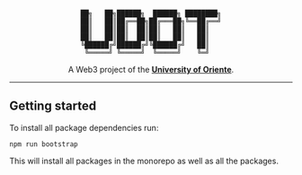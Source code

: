 <div align="center">

```

██╗   ██╗██████╗  ██████╗ ████████╗
██║   ██║██╔══██╗██╔═══██╗╚══██╔══╝
██║   ██║██║  ██║██║   ██║   ██║   
██║   ██║██║  ██║██║   ██║   ██║   
╚██████╔╝██████╔╝╚██████╔╝   ██║   
 ╚═════╝ ╚═════╝  ╚═════╝    ╚═╝   

```

A Web3 project of the [**University of Oriente**](https://x.com/dacemonagas).

---

</div>

## Getting started

To install all package dependencies run:
```
npm run bootstrap
```

This will install all packages in the monorepo as well as all the packages.
